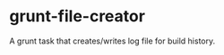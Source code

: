 grunt-file-creator
==================

A grunt task that creates/writes log file for build history.

